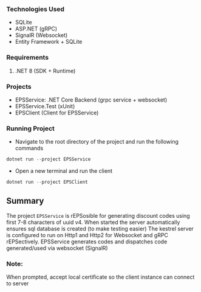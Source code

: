 ### Technologies Used
- SQLite
- ASP.NET (gRPC)
- SignalR (Websocket)
- Entity Framework + SQLite
### Requirements 
1. .NET 8 (SDK + Runtime)

### Projects
- EPSService: .NET Core Backend (grpc service + websocket)
- EPSService.Test (xUnit)
- EPSClient (Client for EPSService)

### Running Project
- Navigate to the root directory of the project and run the following commands
```powershell
dotnet run --project EPSService
```
- Open a new terminal and run the client
```powershell
dotnet run --project EPSClient
```

## Summary
The project `EPSService` is rEPSosible for generating discount codes using first 7-8 characters of uuid v4.
When started the server automatically ensures sql database is created (to make testing easier)
The kestrel server is configured to run on Http1 and Http2 for Websocket and gRPC rEPSectively. EPSService generates codes and dispatches code generated/used via websocket (SignalR)  

### Note:
When prompted, accept local certificate so the client instance can connect to server
